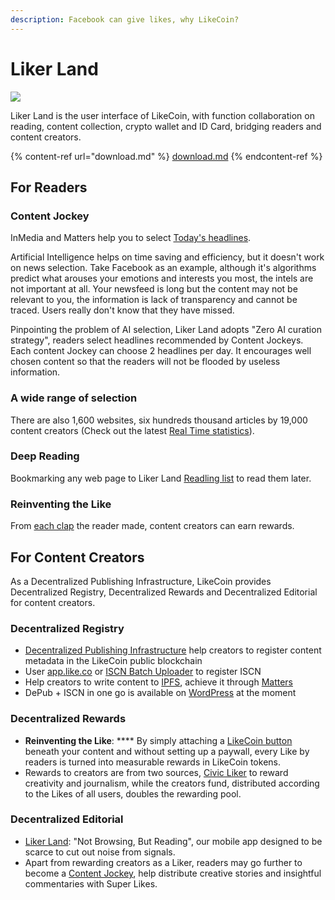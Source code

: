 ```yaml
---
description: Facebook can give likes, why LikeCoin?
---
```


# Liker Land

![](../../.gitbook/assets/likecoin\_ad72\_appstore\_og\_ios\_android.png)

Liker Land is the user interface of LikeCoin, with function collaboration on reading, content collection, crypto wallet and ID Card, bridging readers and content creators.

{% content-ref url="download.md" %}
[download.md](download.md)
{% endcontent-ref %}

## **For Readers**

### **Content Jockey**

InMedia and Matters help you to select [Today's headlines](../../archive/archive/liker-land/today-headline.md).

Artificial Intelligence helps on time saving and efficiency, but it doesn't work on news selection. Take Facebook as an example, although it's algorithms predict what arouses your emotions and interests you most, the intels are not important at all. Your newsfeed is long but the content may not be relevant to you, the information is lack of transparency and cannot be traced. Users really don't know that they have missed.

Pinpointing the problem of AI selection, Liker Land adopts "Zero AI curation strategy", readers select headlines recommended by Content Jockeys. Each content Jockey can choose 2 headlines per day. It encourages well chosen content so that the readers will not be flooded by useless information.

### **A wide range of selection**

There are also 1,600 websites, six hundreds thousand articles by 19,000 content creators (Check out the latest [Real Time statistics](../../archive/archive/liker-land/real-time-statistics.md)).

### Deep Reading

Bookmarking any web page to Liker Land [Readling list](readling-list.md) to read them later.

### **Reinventing the Like**

From [each clap](like.md) the reader made, content creators can earn rewards.

## For Content Creators

As a Decentralized Publishing Infrastructure, LikeCoin provides Decentralized Registry, Decentralized Rewards and Decentralized Editorial for content creators.

### Decentralized Registry

* [Decentralized Publishing Infrastructure](../../general-guides/decentralized-publishing/) help creators to register content metadata in the LikeCoin public blockchain
* User [app.like.co](../../general-guides/decentralized-publishing/app.like.co.md) or [ISCN Batch Uploader](../../general-guides/decentralized-publishing/iscn-batch-uploader.md) to register ISCN
* Help creators to write content to [IPFS](https://ipfs.io/), achieve it through [Matters](https://matters.news/)
* DePub + ISCN in one go is available on [WordPress](../creator/wordpress.md) at the moment

### Decentralized Rewards&#xD;

* **Reinventing the Like**: **** By simply attaching a [LikeCoin button](../creator/) beneath your content and without setting up a paywall, every Like by readers is turned into measurable rewards in LikeCoin tokens.
* Rewards to creators are from two sources, [Civic Liker](../civic-liker/) to reward creativity and journalism, while the creators fund, distributed according to the Likes of all users, doubles the rewarding pool.

### Decentralized Editorial&#xD;

* [Liker Land](../../archive/archive/liker-land/today-headline.md): "Not Browsing, But Reading", our mobile app designed to be scarce to cut out noise from signals.
* Apart from rewarding creators as a Liker, readers may go further to become a [Content Jockey](superlike.md), help distribute creative stories and insightful commentaries with Super Likes.
